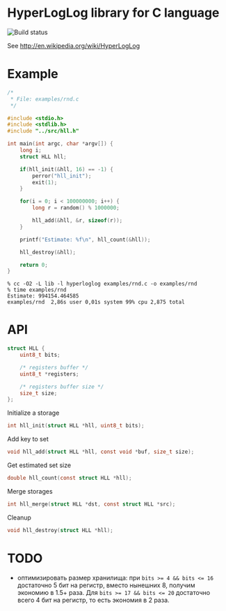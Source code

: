 HyperLogLog library for C language
===
![Build status](https://travis-ci.org/avz/hll.svg?branch=master)

See http://en.wikipedia.org/wiki/HyperLogLog

Example
==

```c
/*
 * File: examples/rnd.c
 */

#include <stdio.h>
#include <stdlib.h>
#include "../src/hll.h"

int main(int argc, char *argv[]) {
	long i;
	struct HLL hll;

	if(hll_init(&hll, 16) == -1) {
		perror("hll_init");
		exit(1);
	}

	for(i = 0; i < 100000000; i++) {
		long r = random() % 1000000;

		hll_add(&hll, &r, sizeof(r));
	}

	printf("Estimate: %f\n", hll_count(&hll));

	hll_destroy(&hll);

	return 0;
}
```
```
% cc -O2 -L lib -l hyperloglog examples/rnd.c -o examples/rnd
% time examples/rnd
Estimate: 994154.464585
examples/rnd  2,86s user 0,01s system 99% cpu 2,875 total
```


API
==
```c
struct HLL {
	uint8_t bits;

	/* registers buffer */
	uint8_t *registers;

	/* registers buffer size */
	size_t size;
};
```

Initialize a storage
```c
int hll_init(struct HLL *hll, uint8_t bits);
```

Add key to set
```c
void hll_add(struct HLL *hll, const void *buf, size_t size);
```

Get estimated set size
```c
double hll_count(const struct HLL *hll);
```

Merge storages
```c
int hll_merge(struct HLL *dst, const struct HLL *src);
```

Cleanup
```c
void hll_destroy(struct HLL *hll);
```

TODO
==

 - оптимизировать размер хранилища: при `bits >= 4 && bits <= 16` достаточно
5 бит на регистр, вместо нынешних 8, получим экономию в 1.5+ раза. Для
`bits >= 17 && bits <= 20` достаточно всего 4 бит на регистр, то есть
экономия в 2 раза.
